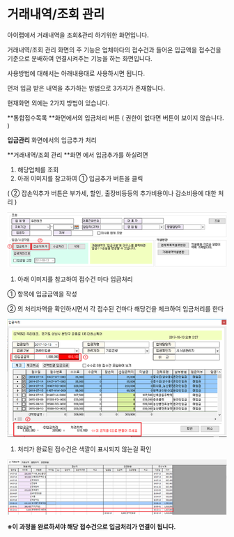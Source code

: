 # 거래내역/조회 관리

아이랩에서 거래내역을 조회&관리 하기위한 화면입니다.

거래내역/조회 관리 화면의 주 기능은 업체마다의 접수건과 들어온 입금액을 접수건을 기준으로 분배하여 연결시켜주는 기능을 하는 화면입니다.

사용방법에 대해서는 아래내용대로 사용하시면 됩니다.

먼저 입금 받은 내역을 추가하는 방법으로 3가지가 존재합니다.

현재화면 외에는 2가지 방법이 있습니다.

**통합접수목록 **화면에서의 입금처리 버튼 \( 권한이 없다면 버튼이 보이지 않습니다. \)

**입금관리** 화면에서의 입금추가 처리

**거래내역/조회 관리 **화면 에서 입금추가를 하실려면

1. 해당업체를 조회
2. 아래 이미지를 참고하여 ① 입금추가 버튼을 클릭

\( ② 잡손익추가 버튼은 부가세, 할인, 출장비등등의 추가비용이나 감소비용에 대한 처리 \)

![](../.gitbook/assets/078.png)

1. 아래 이미지를 참고하여 접수건 마다 입금처리

① 항목에 입금금액을 작성

② 의 처리차액을 확인하시면서 각 접수된 건마다 해당건을 체크하여 입금처리를 한다

![](../.gitbook/assets/079.png)

1. 처리가 완료된 접수건은 색깔이 표시되지 않는걸 확인

![](../.gitbook/assets/080.png)

**※이 과정을 완료하셔야 해당 접수건으로 입금처리가 연결이 됩니다.**

